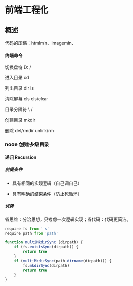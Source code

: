 # 前端工程化

## 概述

代码的压缩：htmlmin、imagemin、

#### 终端命令

切换盘符		D:			/

进入目录		cd

列出目录		dir			ls

清除屏幕		cls			cls/clear

目录分隔符	\				/

创建目录		mkdir

删除				del/rmdir	unlink/rm

### node 创建多级目录

#### 递归 Recursion

##### 前提条件

- 具有相同的实现逻辑（自己调自己）

- 具有明确的结束条件（防止死循环）

##### 优势

省思维：分治思想，只考虑一次逻辑实现；省代码：代码更简洁。

```js
require fs from 'fs'
require path from 'path'

function multiMkdirSync (dirpath) {
    if (fs.existsSync(dirpath)) {
        return true
    }
    if (multiMkdirSync(path.dirname(dirpath))) {
        fs.mkdirSync(dirpath)
        return true
    }
}
```



